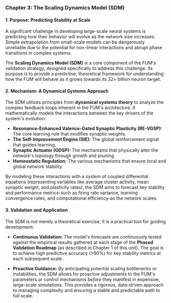 ### Chapter 3: The Scaling Dynamics Model (SDM)

#### **1. Purpose: Predicting Stability at Scale**

A significant challenge in developing large-scale neural systems is predicting how their behavior will evolve as the network size increases. Simple extrapolation from small-scale models can be dangerously unreliable due to the potential for non-linear interactions and abrupt phase transitions in complex systems.

The **Scaling Dynamics Model (SDM)** is a core component of the FUM's validation strategy, designed specifically to address this challenge. Its purpose is to provide a predictive, theoretical framework for understanding how the FUM will behave as it grows towards its 32+ billion neuron target.

#### **2. Mechanism: A Dynamical Systems Approach**

The SDM utilizes principles from **dynamical systems theory** to analyze the complex feedback loops inherent in the FUM's architecture. It mathematically models the interactions between the key drivers of the system's evolution:

*   **Resonance-Enhanced Valence-Gated Synaptic Plasticity (RE-VGSP):** The core learning rule that modifies synaptic weights.
*   **The Self-Improvement Engine (SIE):** The global reinforcement signal that guides learning.
*   **Synaptic Actuator (GDSP):** The mechanisms that physically alter the network's topology through growth and pruning.
*   **Homeostatic Regulation:** The various mechanisms that ensure local and global network stability.

By modeling these interactions with a system of coupled differential equations (representing variables like average cluster activity, mean synaptic weight, and plasticity rates), the SDM aims to forecast key stability and performance metrics-such as firing rate variance, learning convergence rates, and computational efficiency-as the network scales.

#### **3. Validation and Application**

The SDM is not merely a theoretical exercise; it is a practical tool for guiding development.

*   **Continuous Validation:** The model's forecasts are continuously tested against the empirical results gathered at each stage of the **Phased Validation Roadmap** (as described in Chapter 1 of this unit). The goal is to achieve high predictive accuracy (>90%) for key stability metrics at each subsequent scale.

*   **Proactive Guidance:** By anticipating potential scaling bottlenecks or instabilities, the SDM allows for proactive adjustments to the FUM's parameters or control mechanisms *before* they manifest in expensive, large-scale simulations. This provides a rigorous, data-driven approach to managing complexity and ensuring a stable and predictable path to full scale.
